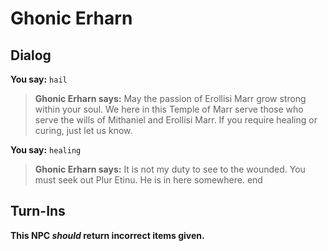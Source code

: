 # Ghonic Erharn


## Dialog

**You say:** `hail`



>**Ghonic Erharn says:** May the passion of Erollisi Marr grow strong within your soul. We here in this Temple of Marr serve those who serve the wills of Mithaniel and Erollisi Marr. If you require healing or curing, just let us know.

**You say:** `healing`



>**Ghonic Erharn says:** It is not my duty to see to the wounded. You must seek out Plur Etinu. He is in here somewhere.
end



## Turn-Ins



**This NPC *should* return incorrect items given.**
